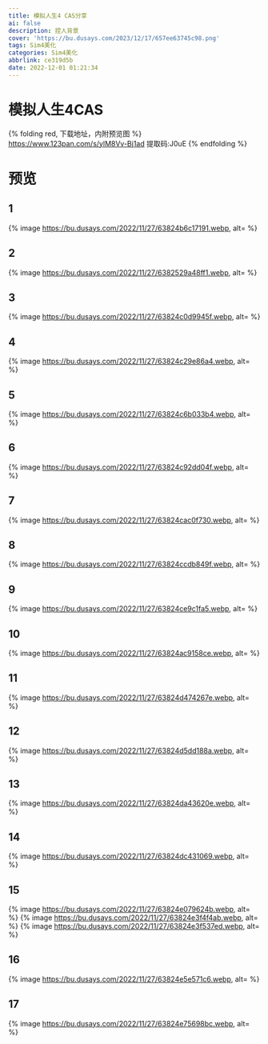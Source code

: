 ```yaml
---
title: 模拟人生4 CAS分享
ai: false
description: 捏人背景
cover: 'https://bu.dusays.com/2023/12/17/657ee63745c98.png'
tags: Sim4美化
categories: Sim4美化
abbrlink: ce319d5b
date: 2022-12-01 01:21:34
---
```

# 模拟人生4CAS

{% folding red, 下载地址，内附预览图 %}
https://www.123pan.com/s/ylM8Vv-Bj1ad   提取码:J0uE
{% endfolding %}
# 预览
## 1
{% image https://bu.dusays.com/2022/11/27/63824b6c17191.webp, alt= %}
## 2
{% image https://bu.dusays.com/2022/11/27/6382529a48ff1.webp, alt= %}
## 3
{% image https://bu.dusays.com/2022/11/27/63824c0d9945f.webp, alt= %}
## 4
{% image https://bu.dusays.com/2022/11/27/63824c29e86a4.webp, alt= %}
## 5
{% image https://bu.dusays.com/2022/11/27/63824c6b033b4.webp, alt= %}
## 6
{% image https://bu.dusays.com/2022/11/27/63824c92dd04f.webp, alt= %}
## 7
{% image https://bu.dusays.com/2022/11/27/63824cac0f730.webp, alt= %}
## 8
{% image https://bu.dusays.com/2022/11/27/63824ccdb849f.webp, alt= %}
## 9
{% image https://bu.dusays.com/2022/11/27/63824ce9c1fa5.webp, alt= %}
## 10
{% image https://bu.dusays.com/2022/11/27/63824ac9158ce.webp, alt= %}
## 11
{% image https://bu.dusays.com/2022/11/27/63824d474267e.webp, alt= %}
## 12
{% image https://bu.dusays.com/2022/11/27/63824d5dd188a.webp, alt= %}
## 13
{% image https://bu.dusays.com/2022/11/27/63824da43620e.webp, alt= %}
## 14
{% image https://bu.dusays.com/2022/11/27/63824dc431069.webp, alt= %}
## 15
{% image https://bu.dusays.com/2022/11/27/63824e079624b.webp, alt= %}
{% image https://bu.dusays.com/2022/11/27/63824e3f4f4ab.webp, alt= %}
{% image https://bu.dusays.com/2022/11/27/63824e3f537ed.webp, alt= %}
## 16
{% image https://bu.dusays.com/2022/11/27/63824e5e571c6.webp, alt= %}
## 17
{% image https://bu.dusays.com/2022/11/27/63824e75698bc.webp, alt= %}

